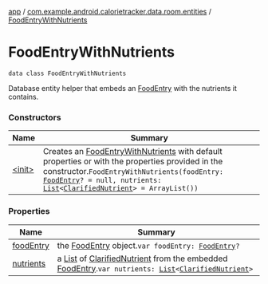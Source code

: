 [app](../../index.md) / [com.example.android.calorietracker.data.room.entities](../index.md) / [FoodEntryWithNutrients](./index.md)

# FoodEntryWithNutrients

`data class FoodEntryWithNutrients`

Database entity helper that embeds an [FoodEntry](../-food-entry/index.md) with the nutrients it contains.

### Constructors

| Name | Summary |
|---|---|
| [&lt;init&gt;](-init-.md) | Creates an [FoodEntryWithNutrients](./index.md) with default properties or with the properties provided in the constructor.`FoodEntryWithNutrients(foodEntry: `[`FoodEntry`](../-food-entry/index.md)`? = null, nutrients: `[`List`](https://kotlinlang.org/api/latest/jvm/stdlib/kotlin.collections/-list/index.html)`<`[`ClarifiedNutrient`](../-clarified-nutrient/index.md)`> = ArrayList())` |

### Properties

| Name | Summary |
|---|---|
| [foodEntry](food-entry.md) | the [FoodEntry](../-food-entry/index.md) object.`var foodEntry: `[`FoodEntry`](../-food-entry/index.md)`?` |
| [nutrients](nutrients.md) | a [List](https://kotlinlang.org/api/latest/jvm/stdlib/kotlin.collections/-list/index.html) of [ClarifiedNutrient](../-clarified-nutrient/index.md) from the embedded [FoodEntry](../-food-entry/index.md).`var nutrients: `[`List`](https://kotlinlang.org/api/latest/jvm/stdlib/kotlin.collections/-list/index.html)`<`[`ClarifiedNutrient`](../-clarified-nutrient/index.md)`>` |
